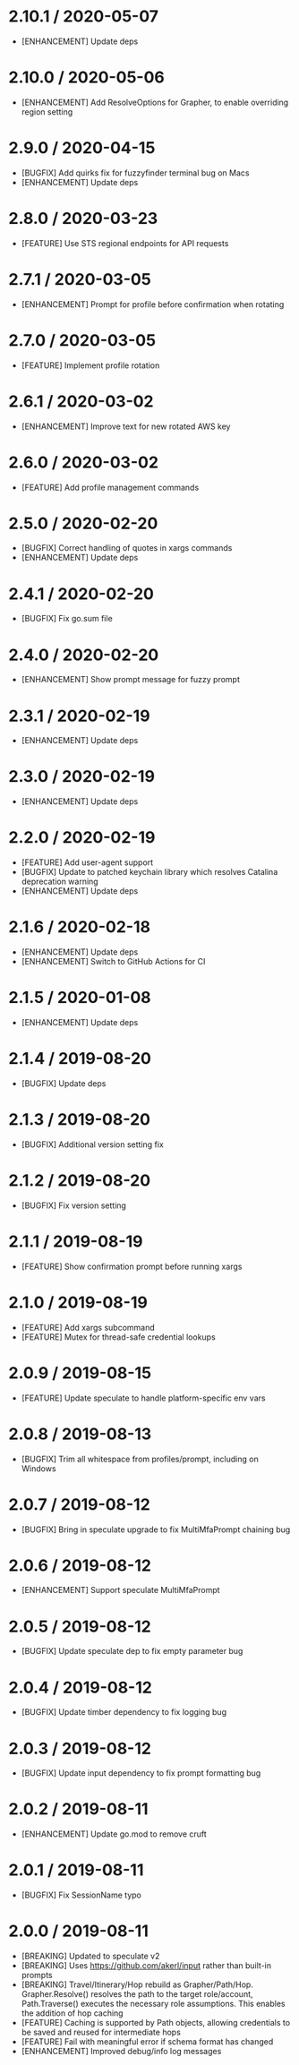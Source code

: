 # 2.10.1 / 2020-05-07

* [ENHANCEMENT] Update deps

# 2.10.0 / 2020-05-06

* [ENHANCEMENT] Add ResolveOptions for Grapher, to enable overriding region setting

# 2.9.0 / 2020-04-15

* [BUGFIX] Add quirks fix for fuzzyfinder terminal bug on Macs
* [ENHANCEMENT] Update deps

# 2.8.0 / 2020-03-23

* [FEATURE] Use STS regional endpoints for API requests

# 2.7.1 / 2020-03-05

* [ENHANCEMENT] Prompt for profile before confirmation when rotating

# 2.7.0 / 2020-03-05

* [FEATURE] Implement profile rotation

# 2.6.1 / 2020-03-02

* [ENHANCEMENT] Improve text for new rotated AWS key

# 2.6.0 / 2020-03-02

* [FEATURE] Add profile management commands

# 2.5.0 / 2020-02-20

* [BUGFIX] Correct handling of quotes in xargs commands
* [ENHANCEMENT] Update deps

# 2.4.1 / 2020-02-20

* [BUGFIX] Fix go.sum file

# 2.4.0 / 2020-02-20

* [ENHANCEMENT] Show prompt message for fuzzy prompt

# 2.3.1 / 2020-02-19

* [ENHANCEMENT] Update deps

# 2.3.0 / 2020-02-19

* [ENHANCEMENT] Update deps

# 2.2.0 / 2020-02-19

* [FEATURE] Add user-agent support
* [BUGFIX] Update to patched keychain library which resolves Catalina deprecation warning
* [ENHANCEMENT] Update deps

# 2.1.6 / 2020-02-18

* [ENHANCEMENT] Update deps
* [ENHANCEMENT] Switch to GitHub Actions for CI

# 2.1.5 / 2020-01-08

* [ENHANCEMENT] Update deps

# 2.1.4 / 2019-08-20

* [BUGFIX] Update deps

# 2.1.3 / 2019-08-20

* [BUGFIX] Additional version setting fix

# 2.1.2 / 2019-08-20

* [BUGFIX] Fix version setting

# 2.1.1 / 2019-08-19

* [FEATURE] Show confirmation prompt before running xargs

# 2.1.0 / 2019-08-19

* [FEATURE] Add xargs subcommand
* [FEATURE] Mutex for thread-safe credential lookups

# 2.0.9 / 2019-08-15

* [FEATURE] Update speculate to handle platform-specific env vars

# 2.0.8 / 2019-08-13

* [BUGFIX] Trim all whitespace from profiles/prompt, including on Windows

# 2.0.7 / 2019-08-12

* [BUGFIX] Bring in speculate upgrade to fix MultiMfaPrompt chaining bug

# 2.0.6 / 2019-08-12

* [ENHANCEMENT] Support speculate MultiMfaPrompt

# 2.0.5 / 2019-08-12

* [BUGFIX] Update speculate dep to fix empty parameter bug

# 2.0.4 / 2019-08-12

* [BUGFIX] Update timber dependency to fix logging bug

# 2.0.3 / 2019-08-12

* [BUGFIX] Update input dependency to fix prompt formatting bug

# 2.0.2 / 2019-08-11

* [ENHANCEMENT] Update go.mod to remove cruft

# 2.0.1 / 2019-08-11

* [BUGFIX] Fix SessionName typo

# 2.0.0 / 2019-08-11

* [BREAKING] Updated to speculate v2
* [BREAKING] Uses https://github.com/akerl/input rather than built-in prompts
* [BREAKING] Travel/Itinerary/Hop rebuild as Grapher/Path/Hop. Grapher.Resolve() resolves the path to the target role/account, Path.Traverse() executes the necessary role assumptions. This enables the addition of hop caching
* [FEATURE] Caching is supported by Path objects, allowing credentials to be saved and reused for intermediate hops
* [FEATURE] Fail with meaningful error if schema format has changed
* [ENHANCEMENT] Improved debug/info log messages

